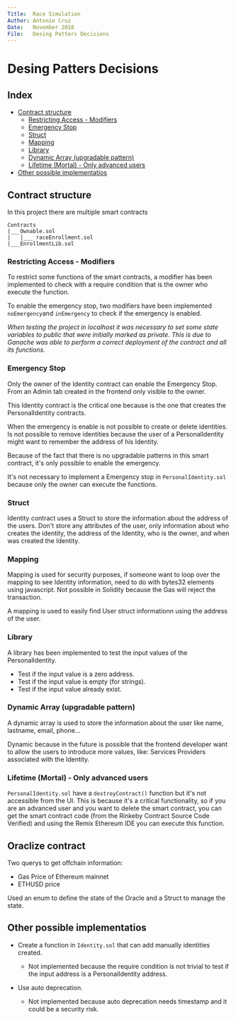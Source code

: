 ```yaml
---
Title:  Race Simulation
Author: Antonio Cruz
Date:   November 2018
File:   Desing Patters Decisions
---
```


Desing Patters Decisions
===

## Index

- [Contract structure](#contract-structure)
	- [Restricting Access - Modifiers](#restricting-access---modifiers)
	- [Emergency Stop](#emergency-stop)
	- [Struct](#struct)
	- [Mapping](#mapping)
	- [Library](#library)
	- [Dynamic Array (upgradable pattern)](#dynamic-array-upgradable-pattern)
	- [Lifetime (Mortal) - Only advanced users](#lifetime-mortal---only-advanced-users)
- [Other possible implementatios](#other-possible-implementatios)

## Contract structure

In this project there are multiple smart contracts
```
Contracts
|___Ownable.sol
|	|___ raceEnrollment.sol
|___EnrollmentLib.sol
```

### Restricting Access - Modifiers

To restrict some functions of the smart contracts, a modifier has been implemented to check with a require condition that is the owner who execute the function.

To enable the emergency stop, two modifiers have been implemented `noEmergency`and `inEmergency` to check if the emergency is enabled.

*When testing the project in localhost it was necessary to set some state variables to public that were initially marked as private. This is due to Ganache was able to perform a correct deployment of the contract and all its functions.*

### Emergency Stop

Only the owner of the Identity contract can enable the Emergency Stop. From an Admin tab created in the frontend only visible to the owner.

This Identity contract is the critical one because is the one that creates the PersonalIdentity contracts.

When the emergency is enable is not possible to create or delete identities. Is not possible to remove identities because the user of a PersonalIdentity might want to remember the address of his Identity.

Because of the fact that there is no upgradable patterns in this smart contract, it's only possible to enable the emergency.

It's not necessary to implement a Emergency stop in `PersonalIdentity.sol` because only the owner can execute the functions.

### Struct

Identity contract uses a Struct to store the information about the address of the users. Don't store any attributes of the user, only information about who creates the identity, the address of the Identity, who is the owner, and when was created the Identity.

### Mapping

Mapping is used for security purposes, if someone want to loop over the mapping to see Identity information, need to do with bytes32 elements using javascript. Not possible in Solidity because the Gas will reject the transaction.

A mapping is used to easily find User struct informationn using the address of the user.

### Library

A library has been implemented to test the input values of the PersonalIdentity.
- Test if the input value is a zero address.
- Test if the input value is empty (for strings).
- Test if the input value already exist.

### Dynamic Array (upgradable pattern)

A dynamic array is used to store the information about the user like name, lastname, email, phone...

Dynamic because in the future is possible that the frontend developer want to allow the users to introduce more values, like: Services Providers associated with the Identity.

### Lifetime (Mortal) - Only advanced users

`PersonalIdentity.sol` have a `destroyContract()` function but it's not accessible from the UI. This is because it's a critical functionality, so if you are an advanced user and you want to delete the smart contract, you can get the smart contract code (from the Rinkeby Contract Source Code Verified) and using the Remix Ethereum IDE you can execute this function.

## Oraclize contract

Two querys to get offchain information:
- Gas Price of Ethereum mainnet
- ETHUSD price

Used an enum to define the state of the Oracle and a Struct to manage the state.

## Other possible implementatios

- Create a function in `Identity.sol` that can add manually identities created.
    - Not implemented because the require condition is not trivial to test if the input address is a PersonalIdentity address.

- Use auto deprecation.
    - Not implemented because auto deprecation needs timestamp and it could be a security risk.
